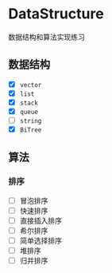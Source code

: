 # DataStructure
数据结构和算法实现练习

## 数据结构

* [x] `vector`
* [x] `list`
* [x] `stack`
* [x] `queue`
* [ ] `string`
* [x] `BiTree`

## 算法

### 排序

* [ ] 冒泡排序
* [ ] 快速排序
* [ ] 直接插入排序
* [ ] 希尔排序
* [ ] 简单选择排序
* [ ] 堆排序
* [ ] 归并排序
